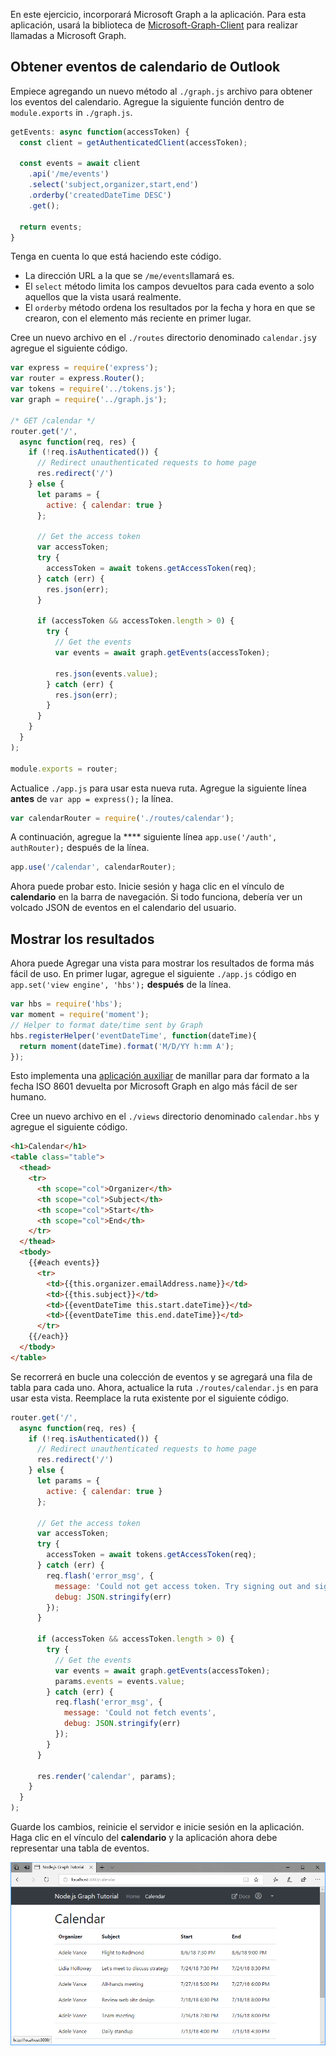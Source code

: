 <!-- markdownlint-disable MD002 MD041 -->

En este ejercicio, incorporará Microsoft Graph a la aplicación. Para esta aplicación, usará la biblioteca de [Microsoft-Graph-Client](https://github.com/microsoftgraph/msgraph-sdk-javascript) para realizar llamadas a Microsoft Graph.

## <a name="get-calendar-events-from-outlook"></a>Obtener eventos de calendario de Outlook

Empiece agregando un nuevo método al `./graph.js` archivo para obtener los eventos del calendario. Agregue la siguiente función dentro de `module.exports` in `./graph.js`.

```js
getEvents: async function(accessToken) {
  const client = getAuthenticatedClient(accessToken);

  const events = await client
    .api('/me/events')
    .select('subject,organizer,start,end')
    .orderby('createdDateTime DESC')
    .get();

  return events;
}
```

Tenga en cuenta lo que está haciendo este código.

- La dirección URL a la que se `/me/events`llamará es.
- El `select` método limita los campos devueltos para cada evento a solo aquellos que la vista usará realmente.
- El `orderby` método ordena los resultados por la fecha y hora en que se crearon, con el elemento más reciente en primer lugar.

Cree un nuevo archivo en el `./routes` directorio denominado `calendar.js`y agregue el siguiente código.

```js
var express = require('express');
var router = express.Router();
var tokens = require('../tokens.js');
var graph = require('../graph.js');

/* GET /calendar */
router.get('/',
  async function(req, res) {
    if (!req.isAuthenticated()) {
      // Redirect unauthenticated requests to home page
      res.redirect('/')
    } else {
      let params = {
        active: { calendar: true }
      };

      // Get the access token
      var accessToken;
      try {
        accessToken = await tokens.getAccessToken(req);
      } catch (err) {
        res.json(err);
      }

      if (accessToken && accessToken.length > 0) {
        try {
          // Get the events
          var events = await graph.getEvents(accessToken);

          res.json(events.value);
        } catch (err) {
          res.json(err);
        }
      }
    }
  }
);

module.exports = router;
```

Actualice `./app.js` para usar esta nueva ruta. Agregue la siguiente línea **antes** de `var app = express();` la línea.

```js
var calendarRouter = require('./routes/calendar');
```

A continuación, agregue la **** siguiente línea `app.use('/auth', authRouter);` después de la línea.

```js
app.use('/calendar', calendarRouter);
```

Ahora puede probar esto. Inicie sesión y haga clic en el vínculo de **calendario** en la barra de navegación. Si todo funciona, debería ver un volcado JSON de eventos en el calendario del usuario.

## <a name="display-the-results"></a>Mostrar los resultados

Ahora puede Agregar una vista para mostrar los resultados de forma más fácil de uso. En primer lugar, agregue el siguiente `./app.js` código en `app.set('view engine', 'hbs');` **después** de la línea.

```js
var hbs = require('hbs');
var moment = require('moment');
// Helper to format date/time sent by Graph
hbs.registerHelper('eventDateTime', function(dateTime){
  return moment(dateTime).format('M/D/YY h:mm A');
});
```

Esto implementa una [aplicación auxiliar](http://handlebarsjs.com/#helpers) de manillar para dar formato a la fecha ISO 8601 devuelta por Microsoft Graph en algo más fácil de ser humano.

Cree un nuevo archivo en el `./views` directorio denominado `calendar.hbs` y agregue el siguiente código.

```html
<h1>Calendar</h1>
<table class="table">
  <thead>
    <tr>
      <th scope="col">Organizer</th>
      <th scope="col">Subject</th>
      <th scope="col">Start</th>
      <th scope="col">End</th>
    </tr>
  </thead>
  <tbody>
    {{#each events}}
      <tr>
        <td>{{this.organizer.emailAddress.name}}</td>
        <td>{{this.subject}}</td>
        <td>{{eventDateTime this.start.dateTime}}</td>
        <td>{{eventDateTime this.end.dateTime}}</td>
      </tr>
    {{/each}}
  </tbody>
</table>
```

Se recorrerá en bucle una colección de eventos y se agregará una fila de tabla para cada uno. Ahora, actualice la ruta `./routes/calendar.js` en para usar esta vista. Reemplace la ruta existente por el siguiente código.

```js
router.get('/',
  async function(req, res) {
    if (!req.isAuthenticated()) {
      // Redirect unauthenticated requests to home page
      res.redirect('/')
    } else {
      let params = {
        active: { calendar: true }
      };

      // Get the access token
      var accessToken;
      try {
        accessToken = await tokens.getAccessToken(req);
      } catch (err) {
        req.flash('error_msg', {
          message: 'Could not get access token. Try signing out and signing in again.',
          debug: JSON.stringify(err)
        });
      }

      if (accessToken && accessToken.length > 0) {
        try {
          // Get the events
          var events = await graph.getEvents(accessToken);
          params.events = events.value;
        } catch (err) {
          req.flash('error_msg', {
            message: 'Could not fetch events',
            debug: JSON.stringify(err)
          });
        }
      }

      res.render('calendar', params);
    }
  }
);
```

Guarde los cambios, reinicie el servidor e inicie sesión en la aplicación. Haga clic en el vínculo del **calendario** y la aplicación ahora debe representar una tabla de eventos.

![Captura de pantalla de la tabla de eventos](./images/add-msgraph-01.png)